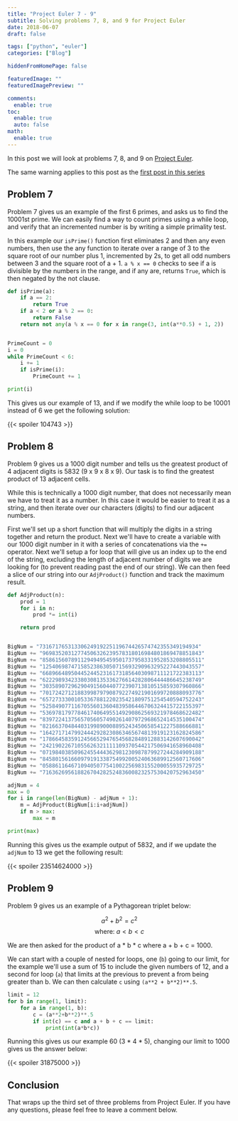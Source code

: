 ```yaml
---
title: "Project Euler 7 - 9"
subtitle: Solving problems 7, 8, and 9 for Project Euler
date: 2018-06-07
draft: false

tags: ["python", "euler"]
categories: ["Blog"]

hiddenFromHomePage: false

featuredImage: ""
featuredImagePreview: ""

comments:
  enable: true
toc:
  enable: true
  auto: false
math:
  enable: true
---
```


In this post we will look at problems 7, 8, and 9 on [Project Euler](https://projecteuler.net).
<!--more-->

The same warning applies to this post as the [first post in this series](/blog/project-euler-1-3/#warning)

## Problem 7

Problem 7 gives us an example of the first 6 primes, and asks us to find the 10001st prime. We can easily find a way to count primes using a while loop, and verify that an incremented number is by writing a simple primality test.

In this example our `isPrime()` function first eliminates 2 and then any even numbers, then use the any function to iterate over a range of 3 to the square root of our number plus 1, incremented by 2s, to get all odd numbers between 3 and the square root of a + 1. `a % x == 0` checks to see if a is divisible by the numbers in the range, and if any are, returns `True`, which is then negated by the not clause.

```python
def isPrime(a):
    if a == 2:
        return True
    if a < 2 or a % 2 == 0:
        return False
    return not any(a % x == 0 for x in range(3, int(a**0.5) + 1, 2))


PrimeCount = 0
i = 0
while PrimeCount < 6:
    i += 1
    if isPrime(i):
        PrimeCount += 1

print(i)
```

This gives us our example of 13, and if we modify the while loop to be 10001 instead of 6 we get the following solution:

{{< spoiler 104743 >}}

## Problem 8

Problem 9 gives us a 1000 digit number and tells us the greatest product of 4 adjacent digits is 5832 (9 x 9 x 8 x 9). Our task is to find the greatest product of 13 adjacent cells.

While this is technically a 1000 digit number, that does not necessarily mean we have to treat it as a number. In this case it would be easier to treat it as a string, and then iterate over our characters (digits) to find our adjacent numbers.

First we'll set up a short function that will multiply the digits in a string together and return the product. Next we'll have to create a variable with our 1000 digit number in it with a series of concatenations via the `+=` operator. Next we'll setup a for loop that will give us an index up to the end of the string, excluding the length of adjacent number of digits we are looking for (to prevent reading past the end of our string). We can then feed a slice of our string into our `AdjProduct()` function and track the maximum result.

```python
def AdjProduct(n):
    prod = 1
    for i in n:
        prod *= int(i)

    return prod


BigNum = "73167176531330624919225119674426574742355349194934"
BigNum += "96983520312774506326239578318016984801869478851843"
BigNum += "85861560789112949495459501737958331952853208805511"
BigNum += "12540698747158523863050715693290963295227443043557"
BigNum += "66896648950445244523161731856403098711121722383113"
BigNum += "62229893423380308135336276614282806444486645238749"
BigNum += "30358907296290491560440772390713810515859307960866"
BigNum += "70172427121883998797908792274921901699720888093776"
BigNum += "65727333001053367881220235421809751254540594752243"
BigNum += "52584907711670556013604839586446706324415722155397"
BigNum += "53697817977846174064955149290862569321978468622482"
BigNum += "83972241375657056057490261407972968652414535100474"
BigNum += "82166370484403199890008895243450658541227588666881"
BigNum += "16427171479924442928230863465674813919123162824586"
BigNum += "17866458359124566529476545682848912883142607690042"
BigNum += "24219022671055626321111109370544217506941658960408"
BigNum += "07198403850962455444362981230987879927244284909188"
BigNum += "84580156166097919133875499200524063689912560717606"
BigNum += "05886116467109405077541002256983155200055935729725"
BigNum += "71636269561882670428252483600823257530420752963450"

adjNum = 4
max = 0
for i in range(len(BigNum) - adjNum + 1):
    m = AdjProduct(BigNum[i:i+adjNum])
    if m > max:
        max = m

print(max)
```

Running this gives us the example output of 5832, and if we update the `adjNum` to 13 we get the following result:

{{< spoiler 23514624000 >}}

## Problem 9

Problem 9 gives us an example of a Pythagorean triplet below:

$$ a^2 + b^2 = c^2$$
$$\text{where:  } a < b < c $$

We are then asked for the product of a \* b \* c where a + b + c = 1000.

We can start with a couple of nested for loops, one (`b`) going to our limit, for the example we'll use a sum of 15 to include the given numbers of 12, and a second for loop (`a`) that limits at the previous to prevent a from being greater than b. We can then calculate `c` using `(a**2 + b**2)**.5`.

```python
limit = 12
for b in range(1, limit):
    for a in range(1, b):
        c = (a**2+b**2)**.5
        if int(c) == c and a + b + c == limit:
            print(int(a*b*c))
```

Running this gives us our example 60 (3 \* 4 \* 5), changing our limit to 1000 gives us the answer below:

{{< spoiler 31875000 >}}

## Conclusion

That wraps up the third set of three problems from Project Euler. If you have any questions, please feel free to leave a comment below.
